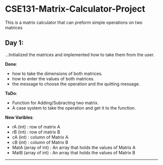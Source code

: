 # CSE131-Matrix-Calculator-Project
 This is a matrix calculator that can preform simple operations on two matrices

## Day 1:
...Initialized the matrices and implemented how to take them from the user.

**Done**:
 - how to take the dimensions of both matrices.
 - how to enter the values of both matrices.
 - the message to choose the operation and the quitting message.

**ToDo**:
- Function for Adding/Subracting two matrix.
- A case system to take the operation and get it to the function.

**New Varibles**:
- rA (int) : row of matrix A
- rB (int) : row of matrix B
- cA (int) : column of Matrix A
- cB (int) : column of Matrix B
- MatA (array of int) : An array that holds the values of Matrix A
- MatB (array of int) : An array that holds the values of Matrix B
--- 
